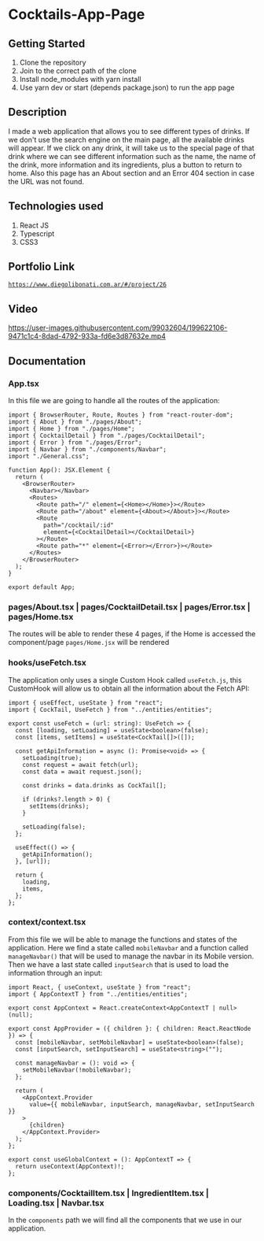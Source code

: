 # Cocktails-App-Page

## Getting Started

1. Clone the repository
2. Join to the correct path of the clone
3. Install node_modules with yarn install
4. Use yarn dev or start (depends package.json) to run the app page

## Description

I made a web application that allows you to see different types of drinks. If we don't use the search engine on the main page, all the available drinks will appear. If we click on any drink, it will take us to the special page of that drink where we can see different information such as the name, the name of the drink, more information and its ingredients, plus a button to return to home. Also this page has an About section and an Error 404 section in case the URL was not found.

## Technologies used

1. React JS
2. Typescript
3. CSS3

## Portfolio Link

[`https://www.diegolibonati.com.ar/#/project/26`](https://www.diegolibonati.com.ar/#/project/26)

## Video

https://user-images.githubusercontent.com/99032604/199622106-9471c1c4-8dad-4792-933a-fd6e3d87632e.mp4

## Documentation

### App.tsx

In this file we are going to handle all the routes of the application:

```
import { BrowserRouter, Route, Routes } from "react-router-dom";
import { About } from "./pages/About";
import { Home } from "./pages/Home";
import { CocktailDetail } from "./pages/CocktailDetail";
import { Error } from "./pages/Error";
import { Navbar } from "./components/Navbar";
import "./General.css";

function App(): JSX.Element {
  return (
    <BrowserRouter>
      <Navbar></Navbar>
      <Routes>
        <Route path="/" element={<Home></Home>}></Route>
        <Route path="/about" element={<About></About>}></Route>
        <Route
          path="/cocktail/:id"
          element={<CocktailDetail></CocktailDetail>}
        ></Route>
        <Route path="*" element={<Error></Error>}></Route>
      </Routes>
    </BrowserRouter>
  );
}

export default App;
```

### pages/About.tsx | pages/CocktailDetail.tsx | pages/Error.tsx | pages/Home.tsx

The routes will be able to render these 4 pages, if the Home is accessed the component/page `pages/Home.jsx` will be rendered

### hooks/useFetch.tsx

The application only uses a single Custom Hook called `useFetch.js`, this CustomHook will allow us to obtain all the information about the Fetch API:

```
import { useEffect, useState } from "react";
import { CockTail, UseFetch } from "../entities/entities";

export const useFetch = (url: string): UseFetch => {
  const [loading, setLoading] = useState<boolean>(false);
  const [items, setItems] = useState<CockTail[]>([]);

  const getApiInformation = async (): Promise<void> => {
    setLoading(true);
    const request = await fetch(url);
    const data = await request.json();

    const drinks = data.drinks as CockTail[];

    if (drinks?.length > 0) {
      setItems(drinks);
    }

    setLoading(false);
  };

  useEffect(() => {
    getApiInformation();
  }, [url]);

  return {
    loading,
    items,
  };
};
```

### context/context.tsx

From this file we will be able to manage the functions and states of the application. Here we find a state called `mobileNavbar` and a function called `manageNavbar()` that will be used to manage the navbar in its Mobile version. Then we have a last state called `inputSearch` that is used to load the information through an input:

```
import React, { useContext, useState } from "react";
import { AppContextT } from "../entities/entities";

export const AppContext = React.createContext<AppContextT | null>(null);

export const AppProvider = ({ children }: { children: React.ReactNode }) => {
  const [mobileNavbar, setMobileNavbar] = useState<boolean>(false);
  const [inputSearch, setInputSearch] = useState<string>("");

  const manageNavbar = (): void => {
    setMobileNavbar(!mobileNavbar);
  };

  return (
    <AppContext.Provider
      value={{ mobileNavbar, inputSearch, manageNavbar, setInputSearch }}
    >
      {children}
    </AppContext.Provider>
  );
};

export const useGlobalContext = (): AppContextT => {
  return useContext(AppContext)!;
};
```

### components/CocktailItem.tsx | IngredientItem.tsx | Loading.tsx | Navbar.tsx

In the `components` path we will find all the components that we use in our application.
